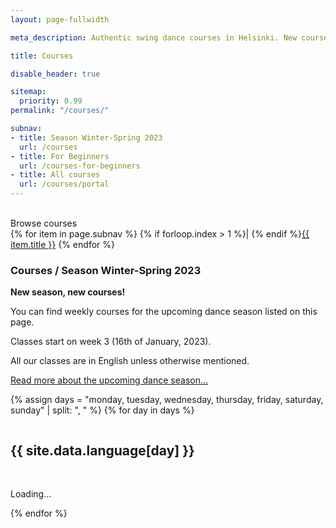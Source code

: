 ```yaml
---
layout: page-fullwidth

meta_description: Authentic swing dance courses in Helsinki. New courses starting thruought the year!

title: Courses

disable_header: true

sitemap:
  priority: 0.99
permalink: "/courses/"

subnav:
- title: Season Winter-Spring 2023
  url: /courses
- title: For Beginners
  url: /courses-for-beginners
- title: All courses
  url: /courses/portal
---
```


<section class="width-reader align-center text-center">
  <br/>
  Browse courses
  <nav title="Menu">
  {% for item in page.subnav %}
  {% if forloop.index > 1 %}| {% endif %}<a href="{{ item.url }}">{{ item.title }}</a>
  {% endfor %}
  </nav>
</section>

<section class="width-reader align-center" markdown="1">

### Courses / Season Winter-Spring 2023

**New season, new courses!**

You can find weekly courses for the upcoming dance season listed on this page.

Classes start on week 3 (16th of January, 2023).

All our classes are in English unless otherwise mentioned.

[Read more about the upcoming dance season...](/#season-info)
</section>

<template id="template-portal-event-snippet" style="display:none;">
  <div class="splide__slide slide pl10 pr10">
    {% include templates/portal-event-snippet.html %}
  </div>
</template>

<template id="template-portal-no-events" style="display:none;">
  <div class="text-center">
    <br/>
    <p>No courses on this day...</p>
    <p><a href="/courses">Check out all our courses here</a></p>
  </div>
</template>

{% assign days = "monday, tuesday, wednesday, thursday, friday, saturday, sunday" | split: ", " %}
{% for day in days %}
<div class="row width-max">
  <div class="columns medium-8 medium-centered">
    <h2>{{ site.data.language[day] }}</h2>
  </div>
  <div class="columns medium-12 pl0 pr0">
    <section id="portal-events-{{day}}-splide" class="splide carousel-cards" aria-label="{{ day }}">
      <div class="splide__track">
        <div id="portal-events-{{day}}" class="splide__list">
          <p class="text-center"><br/>Loading...</p>
        </div>
      </div>
    </section>
  </div>
</div>
{% endfor %}


<script>
  (function() {
    function renderEvent(event, template) {
      return template.html()
        .replace(/--URL--/g, 'https://portal.blackpepperswing.com/courses/' + event.id)
        .replace(/--IMG--/g, event.meta.image_src)
        .replace(/--SUBHEADER--/g, event.meta.categories.split(',').join(' | '))
        .replace(/--HEADER--/g, event.name)
        .replace(/--EXCERPT--/g, event.meta.description)
        .replace(/--TEACHERS--/g, event.meta.teachers)
        .replace(/--DURATION--/g, event.meta.duration)
        .replace(/--DAY--/g, event.meta.day)
        .replace(/--TIME--/g, event.meta.time)
        .replace(/--PRICE--/g, event.meta.price)
        .replace(/--DATE_START--/g, new Date(event.start_date).toLocaleDateString('FI'))
        .replace(/--DATE_END--/g, new Date(event.last_date).toLocaleDateString('FI'))
    }
    function renderPortalEvents() {
      var template = $('#template-portal-event-snippet');
      /* Load events */
      $.getJSON('https://us-central1-custportal-3000.cloudfunctions.net/api/data/events', function(events) {
        events = events.sort(function(a,b) {return (a.name < b.name) && 1 || -1});
        events = events.sort(function(a,b) {return (a.start_date > b.start_date) && 1 || -1});
        for (var day of ['monday', 'tuesday', 'wednesday', 'thursday', 'friday', 'saturday', 'sunday']) {
          var hasEvents = false;
          var eventsWrapper = $('#portal-events-'+day);
          eventsWrapper.html('');
          /* Loop thru single events and render row item */
          for (var i = 0, l = events.length; i<l; ++i) {
            var event = events[i];
            if ((''+event.meta.day).toLowerCase() === day) {
              eventsWrapper.append(renderEvent(event, template));
              hasEvents = true;
            }
          }
          if (!hasEvents) {
            eventsWrapper.append($('#template-portal-no-events').html());
          }
          new Splide('#portal-events-'+day+'-splide', {
            autoWidth: true, // do not set perPage nor perMove
            // perPage: 3,
            // padding: '2em',
            arrows: true,
            breakpoints: {
              920: {
                perPage: 2,
              },
              540: {
                perPage: 1,
              },
            }
          }).mount();
        }
      });
    }
    /* Wait for jQuery to load */
    var at = 100;
    var a = setInterval( function() {
      if ( typeof window.jQuery === 'undefined' ) {
        at = Math.min(1000, at*2);
        return;
      }
      clearInterval( a );
      renderPortalEvents();
    }, at );
  })();
</script>
